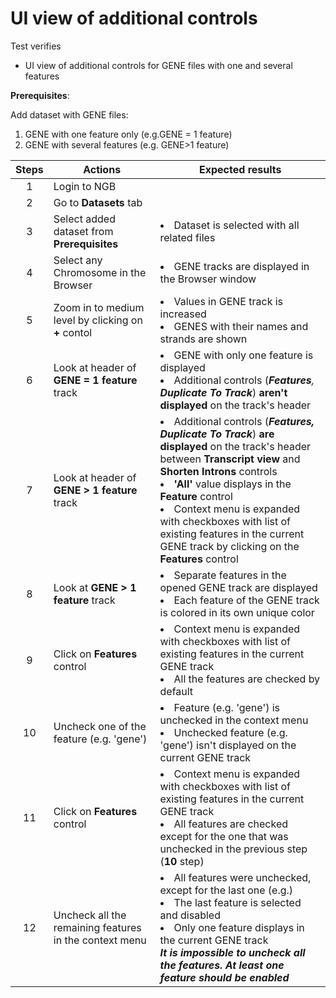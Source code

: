 # UI view of additional controls
Test verifies
 - UI view of additional controls for GENE files with one and several features

**Prerequisites**:

Add dataset with GENE files:
1. GENE with one feature only (e.g.GENE = 1 feature)
2. GENE with several features (e.g. GENE>1 feature)


| Steps | Actions | Expected results |
| :---: | --- | --- |
| 1 | Login to NGB  | |
| 2 | Go to **Datasets** tab| |
| 3 | Select added dataset from **Prerequisites**| <li> Dataset is selected with all related files| 
| 4 | Select any Chromosome in the Browser| <li> GENE tracks are displayed in the Browser window|
| 5 | Zoom in to medium level by clicking on **+** contol| <li> Values in GENE track is increased <li> GENES with their names and strands are shown|
| 6 |  Look at header of **GENE = 1 feature** track|<li> GENE with only one feature is displayed <li> Additional controls (***Features**, **Duplicate To Track***) **aren't displayed** on the track's header|
| 7 | Look at header of **GENE > 1 feature** track| <li> Additional controls (***Features, Duplicate To Track***) **are displayed** on the track's header between **Transcript view** and **Shorten Introns** controls <li> **'All'** value displays in the **Feature** control <li> Context menu is expanded with checkboxes with list of existing features in the current GENE track by clicking on the **Features** control|
| 8 | Look at **GENE > 1 feature** track | <li> Separate features in the opened GENE track are displayed <li> Each feature of the GENE track is colored in its own unique color|
| 9 | Click on **Features** control | <li> Context menu is expanded with checkboxes with list of existing features in the current GENE track <li> All the features are checked by default|
| 10 | Uncheck one of the feature (e.g. 'gene')| <li> Feature (e.g. 'gene') is unchecked in the context menu <li> Unchecked feature (e.g. 'gene') isn't displayed on the current GENE track|
| 11 | Click on **Features** control| <li> Context menu is expanded with checkboxes with list of existing features in the current GENE track <li> All features are checked except for the one that was unchecked in the previous step (**10** step)| 
| 12 | Uncheck all the remaining features in the context menu| <li> All features were unchecked, except for the last one (e.g.) <li> The last feature is selected and disabled <li> Only one feature displays in the current GENE track <br> ***It is impossible to uncheck all the features. At least one feature should be enabled***|